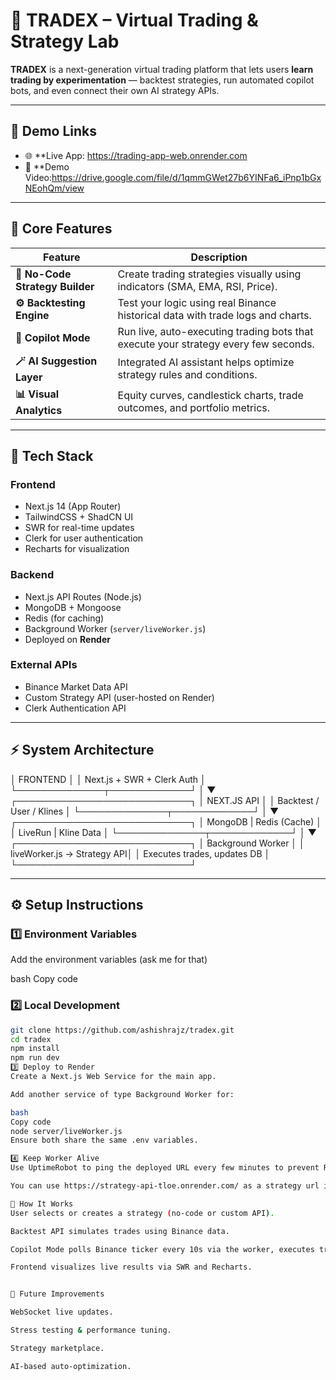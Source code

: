 # 🧠 TRADEX – Virtual Trading & Strategy Lab

**TRADEX** is a next-generation virtual trading platform that lets users **learn trading by experimentation** — backtest strategies, run automated copilot bots, and even connect their own AI strategy APIs.

---

## 🚀 Demo Links

- 🌐 **Live App: https://trading-app-web.onrender.com
- 🎥 **Demo Video:https://drive.google.com/file/d/1qmmGWet27b6YINFa6_iPnp1bGxNEohQm/view

---

## 🧩 Core Features

| Feature | Description |
|----------|--------------|
| **🧠 No-Code Strategy Builder** | Create trading strategies visually using indicators (SMA, EMA, RSI, Price). |
| **⚙️ Backtesting Engine** | Test your logic using real Binance historical data with trade logs and charts. |
| **🤖 Copilot Mode** | Run live, auto-executing trading bots that execute your strategy every few seconds. |
| **🪄 AI Suggestion Layer** | Integrated AI assistant helps optimize strategy rules and conditions. |
| **📊 Visual Analytics** | Equity curves, candlestick charts, trade outcomes, and portfolio metrics. |

---

## 🧱 Tech Stack

### **Frontend**
- Next.js 14 (App Router)
- TailwindCSS + ShadCN UI
- SWR for real-time updates
- Clerk for user authentication
- Recharts for visualization

### **Backend**
- Next.js API Routes (Node.js)
- MongoDB + Mongoose
- Redis (for caching)
- Background Worker (`server/liveWorker.js`)
- Deployed on **Render**

### **External APIs**
- Binance Market Data API
- Custom Strategy API (user-hosted on Render)
- Clerk Authentication API

---

## ⚡ System Architecture

│ FRONTEND │
│ Next.js + SWR + Clerk Auth │
└──────────────┬─────────────┘
│
▼
┌────────────────────────────┐
│ NEXT.JS API │
│ Backtest / User / Klines │
└──────────────┬─────────────┘
│
▼
┌────────────────────────────┐
│ MongoDB | Redis (Cache) │
│ LiveRun | Kline Data │
└──────────────┬─────────────┘
│
▼
┌────────────────────────────┐
│ Background Worker │
│ liveWorker.js → Strategy API│
│ Executes trades, updates DB │
└────────────────────────────┘


---

## ⚙️ Setup Instructions

### 1️⃣ Environment Variables
Add the environment variables 
(ask me for that) 

bash
Copy code

### 2️⃣ Local Development
```bash
git clone https://github.com/ashishrajz/tradex.git
cd tradex
npm install
npm run dev
3️⃣ Deploy to Render
Create a Next.js Web Service for the main app.

Add another service of type Background Worker for:

bash
Copy code
node server/liveWorker.js
Ensure both share the same .env variables.

4️⃣ Keep Worker Alive
Use UptimeRobot to ping the deployed URL every few minutes to prevent Render from idling.

You can use https://strategy-api-tloe.onrender.com/ as a strategy url it has a simple logic if price goes above 100 sell and comes below 50 then buy.

🧠 How It Works
User selects or creates a strategy (no-code or custom API).

Backtest API simulates trades using Binance data.

Copilot Mode polls Binance ticker every 10s via the worker, executes trades, and stores results in MongoDB.

Frontend visualizes live results via SWR and Recharts.


🚧 Future Improvements

WebSocket live updates.

Stress testing & performance tuning.

Strategy marketplace.

AI-based auto-optimization.
